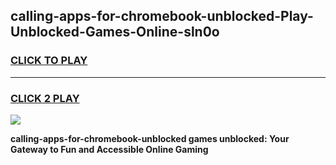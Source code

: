 
## calling-apps-for-chromebook-unblocked-Play-Unblocked-Games-Online-sln0o
<h3>
<a href="https://premium76.site?title=calling-apps-for-chromebook-unblocked&ref=25A">CLICK TO PLAY</a></h3>
<hr>

<h3>
<a href="https://premium76.site?title=calling-apps-for-chromebook-unblocked&ref=25A">CLICK 2 PLAY</a>
  
</h3>

<a href="https://premium76.site?title=calling-apps-for-chromebook-unblocked&ref=25A"><img src="https://clearcache.store/games.png"></a>


**calling-apps-for-chromebook-unblocked games unblocked: Your Gateway to Fun and Accessible Online Gaming**
